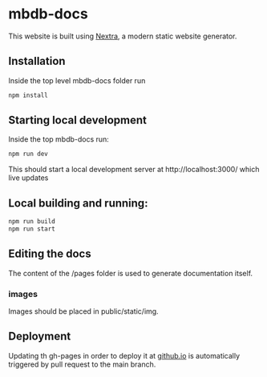 # mbdb-docs 

This website is built using [Nextra](https://nextra.site/), a modern static website generator.

## Installation

Inside the top level mbdb-docs folder run 

```bash
npm install 
```

## Starting local development

Inside the top mbdb-docs run: 

```bash
npm run dev
```

This should start a local development server at http://localhost:3000/
which live updates 

## Local building and running:

```bash
npm run build
npm run start
```

## Editing the docs 

The content of the /pages folder is used to 
generate documentation itself.

### images

Images should be placed in public/static/img.

## Deployment

Updating th gh-pages in order to deploy it at 
[github.io](https://molecular-biophysics-database.github.io/mbdb-docs/) 
is automatically triggered by pull request to the main branch.   